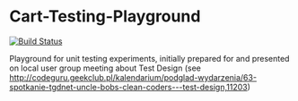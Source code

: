 # Cart-Testing-Playground

[![Build Status](https://travis-ci.org/merdacz/Cart-Testing-Playground.svg)](https://travis-ci.org/merdacz/Cart-Testing-Playground)

Playground for unit testing experiments, initially prepared for and presented on local user group meeting about Test Design
(see http://codeguru.geekclub.pl/kalendarium/podglad-wydarzenia/63-spotkanie-tgdnet-uncle-bobs-clean-coders---test-design,11203)

